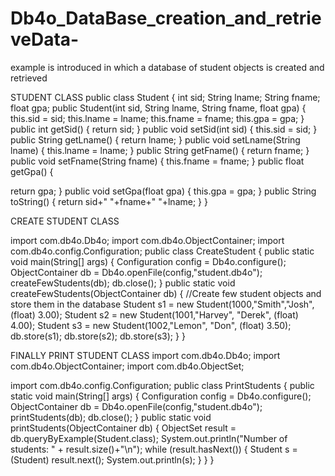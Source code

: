 # Db4o_DataBase_creation_and_retrieveData-
example is introduced in which a database of student objects is created and retrieved

STUDENT CLASS
public class Student {
int sid;
String lname;
String fname;
float gpa;
public Student(int sid, String lname, String fname, float gpa) {
this.sid = sid;
this.lname = lname;
this.fname = fname;
this.gpa = gpa;
}
public int getSid() {
return sid;
}
public void setSid(int sid) {
this.sid = sid;
}
public String getLname() {
return lname;
}
public void setLname(String lname) {
this.lname = lname;
}
public String getFname() {
return fname;
}
public void setFname(String fname) {
this.fname = fname;
}
public float getGpa() {

return gpa;
}
public void setGpa(float gpa) {
this.gpa = gpa;
}
public String toString() {
return sid+" "+fname+" "+lname;
}
}

CREATE STUDENT CLASS

import com.db4o.Db4o;
import com.db4o.ObjectContainer;
import com.db4o.config.Configuration;
public class CreateStudent {
public static void main(String[] args) {
Configuration config = Db4o.configure();
ObjectContainer db = Db4o.openFile(config,"student.db4o");
createFewStudents(db);
db.close();
}
public static void createFewStudents(ObjectContainer db) {
//Create few student objects and store them in the database
Student s1 = new Student(1000,"Smith","Josh", (float) 3.00);
Student s2 = new Student(1001,"Harvey", "Derek", (float) 4.00);
Student s3 = new Student(1002,"Lemon", "Don", (float) 3.50);
db.store(s1);
db.store(s2);
db.store(s3);
}
}

FINALLY PRINT STUDENT CLASS
import com.db4o.Db4o;
import com.db4o.ObjectContainer;
import com.db4o.ObjectSet;

import com.db4o.config.Configuration;
public class PrintStudents {
public static void main(String[] args) {
Configuration config = Db4o.configure();
ObjectContainer db = Db4o.openFile(config,"student.db4o");
printStudents(db);
db.close();
}
public static void printStudents(ObjectContainer db) {
ObjectSet result = db.queryByExample(Student.class);
System.out.println("Number of students: " + result.size()+"\n");
while (result.hasNext()) {
Student s = (Student) result.next();
System.out.println(s);
}
}
}

